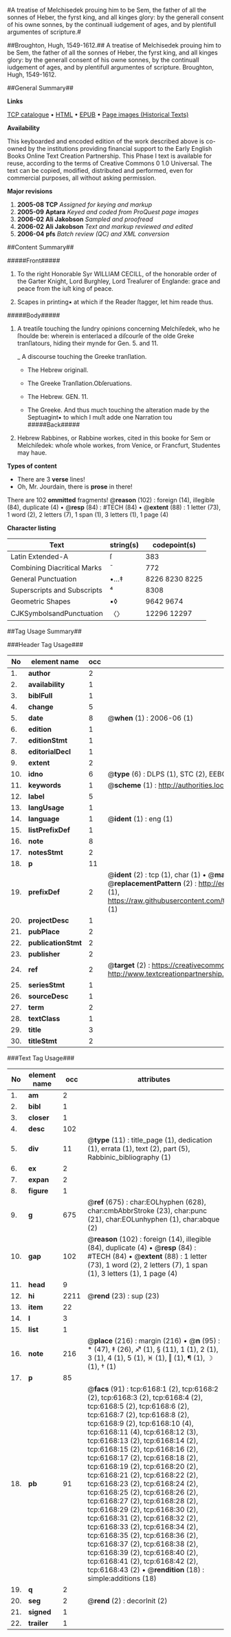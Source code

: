 #A treatise of Melchisedek prouing him to be Sem, the father of all the sonnes of Heber, the fyrst king, and all kinges glory: by the generall consent of his owne sonnes, by the continuall iudgement of ages, and by plentifull argumentes of scripture.#

##Broughton, Hugh, 1549-1612.##
A treatise of Melchisedek prouing him to be Sem, the father of all the sonnes of Heber, the fyrst king, and all kinges glory: by the generall consent of his owne sonnes, by the continuall iudgement of ages, and by plentifull argumentes of scripture.
Broughton, Hugh, 1549-1612.

##General Summary##

**Links**

[TCP catalogue](http://www.ota.ox.ac.uk/tcp/)  • 
[HTML](http://tei.it.ox.ac.uk/tcp/Texts-HTML/free/A17/A17009.html)  • 
[EPUB](http://tei.it.ox.ac.uk/tcp/Texts-EPUB/free/A17/A17009.epub) • 
[Page images (Historical Texts)](https://data.historicaltexts.jisc.ac.uk/view?pubId=eebo-99841575e&pageId=eebo-99841575e-6168-1)

**Availability**

This keyboarded and encoded edition of the
	       work described above is co-owned by the institutions
	       providing financial support to the Early English Books
	       Online Text Creation Partnership. This Phase I text is
	       available for reuse, according to the terms of Creative
	       Commons 0 1.0 Universal. The text can be copied,
	       modified, distributed and performed, even for
	       commercial purposes, all without asking permission.

**Major revisions**

1. __2005-08__ __TCP__ *Assigned for keying and markup*
1. __2005-09__ __Aptara__ *Keyed and coded from ProQuest page images*
1. __2006-02__ __Ali Jakobson__ *Sampled and proofread*
1. __2006-02__ __Ali Jakobson__ *Text and markup reviewed and edited*
1. __2006-04__ __pfs__ *Batch review (QC) and XML conversion*

##Content Summary##

#####Front#####

1. To the right Honorable Syr
WILLIAM CECILL, of the
honorable order of the Garter
Knight, Lord Burghley, Lord Treaſurer
of Englande: grace and
peace from the iuſt king
of peace.

1. Scapes in printing▪ at which if the Reader
ſtagger, let him reade thus.

#####Body#####

1. A treatiſe touching the ſundry opinions
concerning Melchiſedek,
who he ſhoulde be: wherein is enterlaced
a diſcourſe of the olde Greke tranſlatours,
hiding their mynde for
Gen. 5. and 11.

    _ A discourse touching the Greeke tranſlation.

      * The Hebrew
originall.

      * The Greeke
Tranſlation.Obſeruations.

      * The Hebrew. GEN. 11.

      * The Greeke.
And thus much touching the alteration made by the
Septuagint▪ to which I muſt adde one Narration tou
#####Back#####

1. Hebrew Rabbines, or Rabbine workes, cited in this booke
for Sem or Melchiſedek: whoſe whole workes, from
Venice, or Francfurt, Studentes may haue.

**Types of content**

  * There are 3 **verse** lines!
  * Oh, Mr. Jourdain, there is **prose** in there!

There are 102 **ommitted** fragments! 
 @__reason__ (102) : foreign (14), illegible (84), duplicate (4)  •  @__resp__ (84) : #TECH (84)  •  @__extent__ (88) : 1 letter (73), 1 word (2), 2 letters (7), 1 span (1), 3 letters (1), 1 page (4)

**Character listing**


|Text|string(s)|codepoint(s)|
|---|---|---|
|Latin Extended-A|ſ|383|
|Combining             Diacritical Marks|̄|772|
|General Punctuation|•…‡|8226 8230 8225|
|Superscripts             and Subscripts|⁴|8308|
|Geometric Shapes|▪◊|9642 9674|
|CJKSymbolsandPunctuation|〈〉|12296 12297|

##Tag Usage Summary##

###Header Tag Usage###

|No|element name|occ|attributes|
|---|---|---|---|
|1.|__author__|2||
|2.|__availability__|1||
|3.|__biblFull__|1||
|4.|__change__|5||
|5.|__date__|8| @__when__ (1) : 2006-06 (1)|
|6.|__edition__|1||
|7.|__editionStmt__|1||
|8.|__editorialDecl__|1||
|9.|__extent__|2||
|10.|__idno__|6| @__type__ (6) : DLPS (1), STC (2), EEBO-CITATION (1), PROQUEST (1), VID (1)|
|11.|__keywords__|1| @__scheme__ (1) : http://authorities.loc.gov/ (1)|
|12.|__label__|5||
|13.|__langUsage__|1||
|14.|__language__|1| @__ident__ (1) : eng (1)|
|15.|__listPrefixDef__|1||
|16.|__note__|8||
|17.|__notesStmt__|2||
|18.|__p__|11||
|19.|__prefixDef__|2| @__ident__ (2) : tcp (1), char (1)  •  @__matchPattern__ (2) : ([0-9\-]+):([0-9IVX]+) (1), (.+) (1)  •  @__replacementPattern__ (2) : http://eebo.chadwyck.com/downloadtiff?vid=$1&page=$2 (1), https://raw.githubusercontent.com/textcreationpartnership/Texts/master/tcpchars.xml#$1 (1)|
|20.|__projectDesc__|1||
|21.|__pubPlace__|2||
|22.|__publicationStmt__|2||
|23.|__publisher__|2||
|24.|__ref__|2| @__target__ (2) : https://creativecommons.org/publicdomain/zero/1.0/ (1), http://www.textcreationpartnership.org/docs/. (1)|
|25.|__seriesStmt__|1||
|26.|__sourceDesc__|1||
|27.|__term__|2||
|28.|__textClass__|1||
|29.|__title__|3||
|30.|__titleStmt__|2||


###Text Tag Usage###

|No|element name|occ|attributes|
|---|---|---|---|
|1.|__am__|2||
|2.|__bibl__|1||
|3.|__closer__|1||
|4.|__desc__|102||
|5.|__div__|11| @__type__ (11) : title_page (1), dedication (1), errata (1), text (2), part (5), Rabbinic_bibliography (1)|
|6.|__ex__|2||
|7.|__expan__|2||
|8.|__figure__|1||
|9.|__g__|675| @__ref__ (675) : char:EOLhyphen (628), char:cmbAbbrStroke (23), char:punc (21), char:EOLunhyphen (1), char:abque (2)|
|10.|__gap__|102| @__reason__ (102) : foreign (14), illegible (84), duplicate (4)  •  @__resp__ (84) : #TECH (84)  •  @__extent__ (88) : 1 letter (73), 1 word (2), 2 letters (7), 1 span (1), 3 letters (1), 1 page (4)|
|11.|__head__|9||
|12.|__hi__|2211| @__rend__ (23) : sup (23)|
|13.|__item__|22||
|14.|__l__|3||
|15.|__list__|1||
|16.|__note__|216| @__place__ (216) : margin (216)  •  @__n__ (95) : * (47), ‡ (26), ♐ (1), § (11), 1 (1), 2 (1), 3 (1), 4 (1), 5 (1), ♓ (1), ‖ (1), ¶ (1), ☽ (1), † (1)|
|17.|__p__|85||
|18.|__pb__|91| @__facs__ (91) : tcp:6168:1 (2), tcp:6168:2 (2), tcp:6168:3 (2), tcp:6168:4 (2), tcp:6168:5 (2), tcp:6168:6 (2), tcp:6168:7 (2), tcp:6168:8 (2), tcp:6168:9 (2), tcp:6168:10 (4), tcp:6168:11 (4), tcp:6168:12 (3), tcp:6168:13 (2), tcp:6168:14 (2), tcp:6168:15 (2), tcp:6168:16 (2), tcp:6168:17 (2), tcp:6168:18 (2), tcp:6168:19 (2), tcp:6168:20 (2), tcp:6168:21 (2), tcp:6168:22 (2), tcp:6168:23 (2), tcp:6168:24 (2), tcp:6168:25 (2), tcp:6168:26 (2), tcp:6168:27 (2), tcp:6168:28 (2), tcp:6168:29 (2), tcp:6168:30 (2), tcp:6168:31 (2), tcp:6168:32 (2), tcp:6168:33 (2), tcp:6168:34 (2), tcp:6168:35 (2), tcp:6168:36 (2), tcp:6168:37 (2), tcp:6168:38 (2), tcp:6168:39 (2), tcp:6168:40 (2), tcp:6168:41 (2), tcp:6168:42 (2), tcp:6168:43 (2)  •  @__rendition__ (18) : simple:additions (18)|
|19.|__q__|2||
|20.|__seg__|2| @__rend__ (2) : decorInit (2)|
|21.|__signed__|1||
|22.|__trailer__|1||
